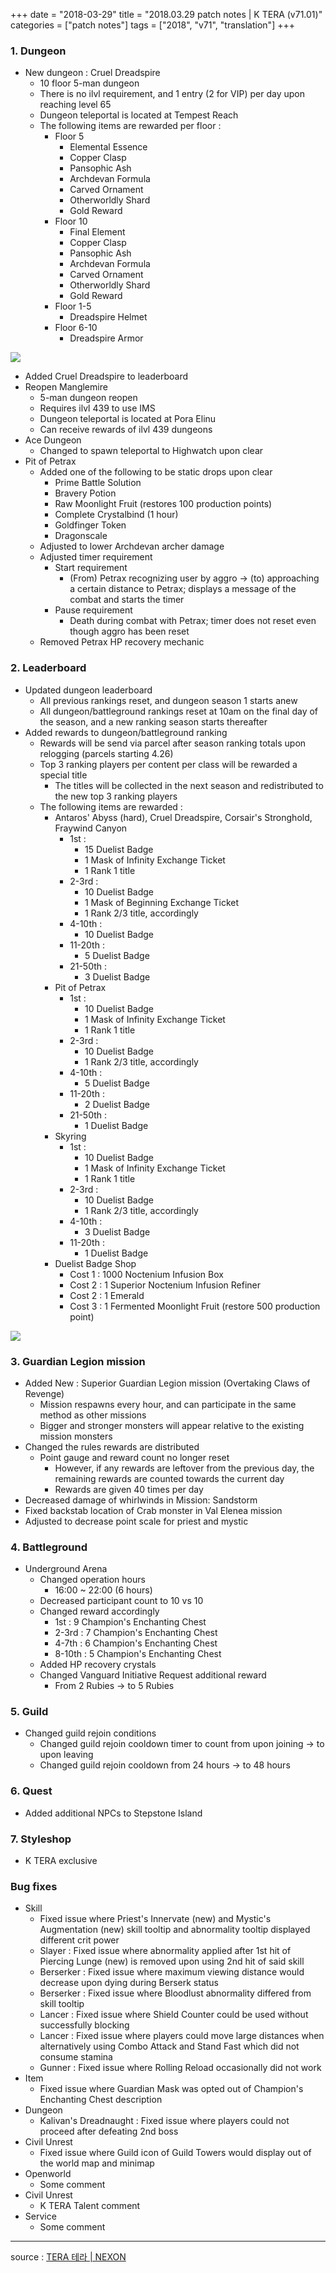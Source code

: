 +++
date = "2018-03-29"
title = "2018.03.29 patch notes | K TERA (v71.01)"
categories = ["patch notes"]
tags = ["2018", "v71", "translation"]
+++

### 1. Dungeon
- New dungeon : Cruel Dreadspire
  - 10 floor 5-man dungeon
  - There is no ilvl requirement, and 1 entry (2 for VIP) per day upon reaching level 65
  - Dungeon teleportal is located at Tempest Reach
  - The following items are rewarded per floor :
    - Floor 5
      - Elemental Essence
      - Copper Clasp
      - Pansophic Ash
      - Archdevan Formula
      - Carved Ornament
      - Otherworldly Shard
      - Gold Reward
    - Floor 10
      - Final Element
      - Copper Clasp
      - Pansophic Ash
      - Archdevan Formula
      - Carved Ornament
      - Otherworldly Shard
      - Gold Reward
    - Floor 1-5
      - Dreadspire Helmet
    - Floor 6-10
      - Dreadspire Armor

![](https://seraphinush-gaming.github.io/mysterium/images/patch/v71-01_1.png)

  - Added Cruel Dreadspire to leaderboard
- Reopen Manglemire
  - 5-man dungeon reopen
  - Requires ilvl 439 to use IMS
  - Dungeon teleportal is located at Pora Elinu
  - Can receive rewards of ilvl 439 dungeons
- Ace Dungeon
  - Changed to spawn teleportal to Highwatch upon clear
- Pit of Petrax
  - Added one of the following to be static drops upon clear
    - Prime Battle Solution
    - Bravery Potion
    - Raw Moonlight Fruit (restores 100 production points)
    - Complete Crystalbind (1 hour)
    - Goldfinger Token
    - Dragonscale
  - Adjusted to lower Archdevan archer damage
  - Adjusted timer requirement
    - Start requirement
      - (From) Petrax recognizing user by aggro -> (to) approaching a certain distance to Petrax; displays a message of the combat and starts the timer
    - Pause requirement
      - Death during combat with Petrax; timer does not reset even though aggro has been reset
  - Removed Petrax HP recovery mechanic

### 2. Leaderboard
- Updated dungeon leaderboard
  - All previous rankings reset, and dungeon season 1 starts anew
  - All dungeon/battleground rankings reset at 10am on the final day of the season, and a new ranking season starts thereafter
- Added rewards to dungeon/battleground ranking
  - Rewards will be send via parcel after season ranking totals upon relogging (parcels starting 4.26)
  - Top 3 ranking players per content per class will be rewarded a special title
    - The titles will be collected in the next season and redistributed to the new top 3 ranking players
  - The following items are rewarded :
    - Antaros' Abyss (hard), Cruel Dreadspire, Corsair's Stronghold, Fraywind Canyon
      - 1st :
        - 15 Duelist Badge
        - 1 Mask of Infinity Exchange Ticket
        - 1 Rank 1 title
      - 2-3rd : 
        - 10 Duelist Badge
        - 1 Mask of Beginning Exchange Ticket
        - 1 Rank 2/3 title, accordingly
      - 4-10th :
        - 10 Duelist Badge
      - 11-20th :
        - 5 Duelist Badge
      - 21-50th : 
        - 3 Duelist Badge
    - Pit of Petrax
      - 1st :
        - 10 Duelist Badge
        - 1 Mask of Infinity Exchange Ticket
        - 1 Rank 1 title
      - 2-3rd :
        - 10 Duelist Badge
        - 1 Rank 2/3 title, accordingly
      - 4-10th :
        - 5 Duelist Badge
      - 11-20th :
        - 2 Duelist Badge
      - 21-50th :
        - 1 Duelist Badge
    - Skyring
      - 1st :
        - 10 Duelist Badge
        - 1 Mask of Infinity Exchange Ticket
        - 1 Rank 1 title
      - 2-3rd :
        - 10 Duelist Badge
        - 1 Rank 2/3 title, accordingly
      - 4-10th :
        - 3 Duelist Badge
      - 11-20th :
        - 1 Duelist Badge
    - Duelist Badge Shop
      - Cost 1 : 1000 Noctenium Infusion Box
      - Cost 2 : 1 Superior Noctenium Infusion Refiner
      - Cost 2 : 1 Emerald
      - Cost 3 : 1 Fermented Moonlight Fruit (restore 500 production point)

![](https://seraphinush-gaming.github.io/mysterium/images/patch/v71-01_2.png)

### 3. Guardian Legion mission
- Added New : Superior Guardian Legion mission (Overtaking Claws of Revenge)
  - Mission respawns every hour, and can participate in the same method as other missions
  - Bigger and stronger monsters will appear relative to the existing mission monsters
- Changed the rules rewards are distributed
  - Point gauge and reward count no longer reset
    - However, if any rewards are leftover from the previous day, the remaining rewards are counted towards the current day
    - Rewards are given 40 times per day
- Decreased damage of whirlwinds in Mission: Sandstorm
- Fixed backstab location of Crab monster in Val Elenea mission
- Adjusted to decrease point scale for priest and mystic

### 4. Battleground
- Underground Arena
  - Changed operation hours
    - 16:00 ~ 22:00 (6 hours)
  - Decreased participant count to 10 vs 10
  - Changed reward accordingly
    - 1st : 9 Champion's Enchanting Chest
    - 2-3rd : 7 Champion's Enchanting Chest
    - 4-7th : 6 Champion's Enchanting Chest
    - 8-10th : 5 Champion's Enchanting Chest
  - Added HP recovery crystals
  - Changed Vanguard Initiative Request additional reward
    - From 2 Rubies -> to 5 Rubies

### 5. Guild
- Changed guild rejoin conditions
  - Changed guild rejoin cooldown timer to count from upon joining -> to upon leaving
  - Changed guild rejoin cooldown from 24 hours -> to 48 hours

### 6. Quest
- Added additional NPCs to Stepstone Island

### 7. Styleshop
- K TERA exclusive

### Bug fixes
- Skill
  - Fixed issue where Priest's Innervate (new) and Mystic's Augmentation (new) skill tooltip and abnormality tooltip displayed different crit power
  - Slayer : Fixed issue where abnormality applied after 1st hit of Piercing Lunge (new) is removed upon using 2nd hit of said skill
  - Berserker : Fixed issue where maximum viewing distance would decrease upon dying during Berserk status
  - Berserker : Fixed issue where Bloodlust abnormality differed from skill tooltip
  - Lancer : Fixed issue where Shield Counter could be used without successfully blocking
  - Lancer : Fixed issue where players could move large distances when alternatively using Combo Attack and Stand Fast which did not consume stamina
  - Gunner : Fixed issue where Rolling Reload occasionally did not work
- Item
  - Fixed issue where Guardian Mask was opted out of Champion's Enchanting Chest description
- Dungeon
  - Kalivan's Dreadnaught : Fixed issue where players could not proceed after defeating 2nd boss
- Civil Unrest
  - Fixed issue where Guild icon of Guild Towers would display out of the world map and minimap
- Openworld
  - Some comment
- Civil Unrest
  - K TERA Talent comment
- Service
  - Some comment

----

source : [TERA 테라 | NEXON](http://tera.nexon.com/news/update/view.aspx?n4articlesn=325)
